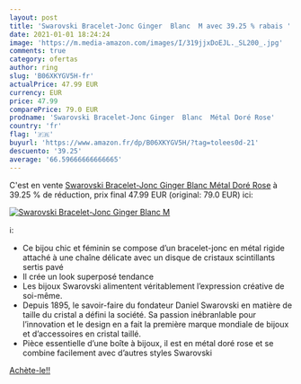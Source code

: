 ```yaml
---
layout: post
title: 'Swarovski Bracelet-Jonc Ginger  Blanc  M avec 39.25 % rabais '
date: 2021-01-01 18:24:24
image: 'https://m.media-amazon.com/images/I/319jjxDoEJL._SL200_.jpg'
comments: true
category: ofertas
author: ring
slug: 'B06XKYGV5H-fr'
actualPrice: 47.99 EUR
currency: EUR
price: 47.99
comparePrice: 79.0 EUR
prodname: 'Swarovski Bracelet-Jonc Ginger  Blanc  Métal Doré Rose'
country: 'fr'
flag: '🇫🇷'
buyurl: 'https://www.amazon.fr/dp/B06XKYGV5H/?tag=tolees0d-21'
descuento: '39.25'
average: '66.59666666666665'
---
```


C'est en vente [Swarovski Bracelet-Jonc Ginger  Blanc  Métal Doré Rose](https://www.amazon.fr/dp/B06XKYGV5H/?tag=tolees0d-21)  à  39.25 % de réduction, prix final  47.99 EUR (original: 79.0 EUR) ici:

[![Swarovski Bracelet-Jonc Ginger  Blanc  M](https://m.media-amazon.com/images/I/319jjxDoEJL._SL200_.jpg)](https://www.amazon.fr/dp/B06XKYGV5H/?tag=tolees0d-21)

ℹ️:

- Ce bijou chic et féminin se compose d’un bracelet-jonc en métal rigide attaché à une chaîne délicate avec un disque de cristaux scintillants sertis pavé
- Il crée un look superposé tendance
- Les bijoux Swarovski alimentent véritablement l’expression créative de soi-même.
- Depuis 1895, le savoir-faire du fondateur Daniel Swarovski en matière de taille du cristal a défini la société. Sa passion inébranlable pour l’innovation et le design en a fait la première marque mondiale de bijoux et d’accessoires en cristal taillé.
- Pièce essentielle d’une boîte à bijoux, il est en métal doré rose et se combine facilement avec d’autres styles Swarovski

[Achète-le!!](https://www.amazon.fr/dp/B06XKYGV5H/?tag=tolees0d-21)
